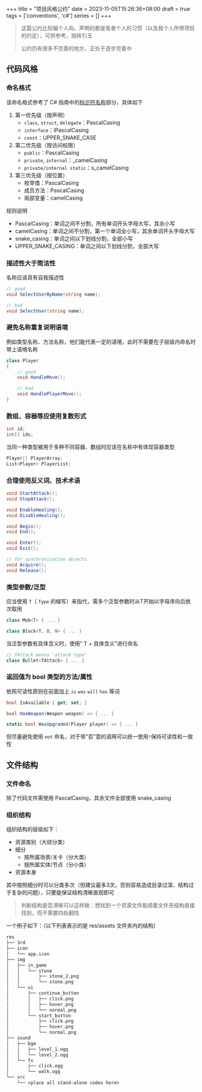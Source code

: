 +++
title = "项目风格公约"
date = 2023-11-05T15:26:36+08:00
draft = true
tags = ['conventions', 'c#']
series = []
+++

> 这篇公约比较偏个人向，声明的都是笔者个人的习惯（以及我个人所带项目的约定），可供参考，抛砖引玉
>
> 公约仍有很多不完善的地方，正处于逐步完善中

## 代码风格

### 命名格式

该命名格式参考了 C# 指南中的[标识符名称](https://learn.microsoft.com/zh-cn/dotnet/csharp/fundamentals/coding-style/identifier-names)部分，具体如下

1. 第一优先级（按声明）
   - `class`, `struct`, `delegate`：PascalCasing
   - `interface`：IPascalCasing
   - `const`：UPPER_SNAKE_CASE
2. 第二优先级（按访问权限）
   - `public`：PascalCasing
   - `private`, `internal`：_camelCasing
   - `private/internal static`：s_camelCasing
3. 第三优先级（按位置）
   - 枚举值：PascalCasing
   - 成员方法：PascalCasing
   - 局部变量：camelCasing

规则说明

- PascalCasing：单词之间不分割，所有单词开头字母大写，其余小写
- camelCasing：单词之间不分割，第一个单词全小写，其余单词开头字母大写
- snake_casing：单词之间以下划线分割，全部小写
- UPPER_SNAKE_CASING：单词之间以下划线分割，全部大写

### 描述性大于简洁性

名称应该具有自我描述性

```c#
// good
void SelectUserByName(string name);

// bad
void SelectUser(string name);
```

### 避免名称重复说明语境

例如类型名称、方法名称，他们能代表一定的语境，此时不需要在子层级内命名时带上语境名称

```c#
class Player
{
    // good
    void HandleMove();

    // bad
    void HandlePlayerMove();
}
```

### 数组、容器等应使用复数形式

```c#
int id;
int[] ids;
```

当同一种类型被用于多种不同容器、数组时应该在名称中有体现容器类型

```c#
Player[] PlayerArray;
List<Player> PlayerList;
```

### 合理使用反义词、技术术语

```c#
void StartAttack();
void StopAttack();

void EnableHealing();
void DisableHealing();

void Begin();
void End();

void Enter();
void Exit();

// for synchronization objects
void Acquire();
void Release();
```

### 类型参数/泛型

应当使用 `T`（ `Type` 的缩写）来指代，需多个泛型参数时从T开始以字母序向后依次取用

```c#
class Mob<T> { ... }

class Block<T, U, V> { ... }
```

当泛型参数有具体含义时，使用“ T + 具体含义”进行命名

```c#
// TAttack means 'attack type'
class Bullet<TAttack> { ... }
```

### 返回值为 bool 类型的方法/属性

依照可读性原则在前面加上 `is` `was` `will` `has` 等词

```c#
bool IsAvailable { get; set; }

bool HasWeapon(Weapon weapon) => { ... }

static bool WasUpgraded(Player player) => { ... }
```

但尽量避免使用 `not` 命名，对于带“否”意的调用可以统一使用`!`保持可读性和一致性

## 文件结构

### 文件命名

除了代码文件需使用 PascalCasing，其余文件全部使用 snake_casing

### 组织结构

组织结构的层级如下：

- 资源类别（大综分类）
- 细分
  - 按所属场景/关卡（分大类）
  - 按所属实体/节点（分小类）
- 资源本身

其中按照细分时可以分类多次（但建议最多3次，否则容易造成目录过深、结构过于复杂的问题），只要能保证结构清晰直观即可

> 判断结构是否清晰可以这样做：想找到一个资源文件能顺着文件夹结构直接找到，而不需要四处翻找

一个例子如下：（以下列表表示的是 res/assets 文件夹内的结构）

```txt
res
├── 3rd
├── icon
│   └── app.icon
├── img
│   ├── in_game
│   │   └── stone
│   │       ├── stone_2.png
│   │       └── stone.png
│   └── ui
│       ├── continue_button
│       │   ├── click.png
│       │   ├── hover.png
│       │   └── normal.png
│       └── start_button
│           ├── click.png
│           ├── hover.png
│           └── normal.png
├── sound
│   ├── bgm
│   │   ├── level_1.ogg
│   │   └── level_2.ogg
│   └── fx
│       ├── click.ogg
│       └── walk.ogg
└── src
    └── <place all stand-alone codes here>
```
